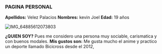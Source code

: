 ### PAGINA PERSONAL


**Apellidos:**  Velez Palacios
**Nombres:** kevin Joel 
**Edad:** 19 años

![IMG_64885612073803](https://user-images.githubusercontent.com/57691404/68816149-890f0c00-064b-11ea-980b-22dfb2e5b9bd.jpeg)

**¿QUIEN SOY?**
Pues me considero una persona muy sociable, carismatica y con buenos modales.
**Mis gustos son:**
Me gusta mucho el anime y practico un deporte llamado Bicicross desde el 2012, 
